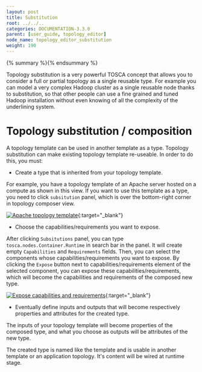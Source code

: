 ```yaml
---
layout: post
title: Substitution
root: ../../..
categories: DOCUMENTATION-3.3.0
parent: [user_guide, topology_editor]
node_name: topology_editor_substitution
weight: 190
---
```


{% summary %}{% endsummary %}

Topology substitution is a very powerful TOSCA concept that allows you to consider a full or partial topology as a single reusable type. For example you can model a very complex Hadoop cluster as a single reusable node thanks to substitution, so that other people can use a fine grained and tuned Hadoop installation without even knowing of all the complexity of the underlining system.

# Topology substitution / composition

A topology template can be used in another template as a type. Topology substitution can make existing topology template re-useable. In order to do this, you must:

- Create a type that is inherited from your topology template.

For example, you have a topology template of an Apache server hosted on a compute as shown in this view. If you want to use this template as a type, you need to click `subsitution` panel, which is over the bottom-right corner in topology composer view.

[![Apache topology template](../../images/3.3.0/user_guide/user_guide_apache_topology_template.png)](../../images/user_guide/user_guide_apache_topology_template.png){:target="_blank"}

- Choose the capabilities/requirements you want to expose.

After clicking `Subsitutions` panel, you can type `tosca.nodes.Container.Runtime` in search bar in the panel. It will create empty `Capabilities` and `Requirements` fields. Then, you can select the components whose capabilities/requirements you want to expose. By clicking the `Expose` button next to capabilities/requirements element of the selected component, you can expose these capabilities/requirements, which will become the capabilities and requirements of the composed new type.

[![Expose capabilities and requirements](../../images/3.3.0/user_guide/user_guide_expose_capa_substitution.png)](../../images/user_guide/user_guide_expose_capa_substitution.png){:target="_blank"}

- Eventually define inputs and outputs that will become respectively properties and attributes for the created type.

The inputs of your topology template will become properties of the composed type, and what you choose as outputs will be attributes of the new type.

The created type is named like the template and is usable in another template or an application topology. It's content will be wired at runtime stage.
